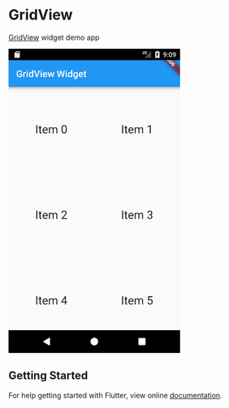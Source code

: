 # GridView

[GridView](https://docs.flutter.io/flutter/widgets/GridView-class.html) widget demo app

<img src="screenshot/gridview_widget.png" height="600em" /> 

## Getting Started

For help getting started with Flutter, view online
[documentation](https://flutter.io/).
